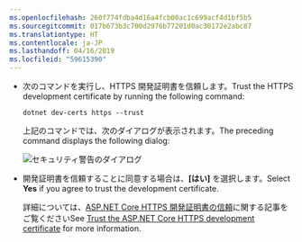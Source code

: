 ```yaml
---
ms.openlocfilehash: 260f774fdba4d16a4fcb00ac1c699acf4d1bf5b5
ms.sourcegitcommit: 017b673b3c700d2976b77201d0ac30172e2abc87
ms.translationtype: HT
ms.contentlocale: ja-JP
ms.lasthandoff: 04/16/2019
ms.locfileid: "59615390"
---
```

* <span data-ttu-id="3b453-101">次のコマンドを実行し、HTTPS 開発証明書を信頼します。</span><span class="sxs-lookup"><span data-stu-id="3b453-101">Trust the HTTPS development certificate by running the following command:</span></span>

  ```console
  dotnet dev-certs https --trust
  ```

  <span data-ttu-id="3b453-102">上記のコマンドでは、次のダイアログが表示されます。</span><span class="sxs-lookup"><span data-stu-id="3b453-102">The preceding command displays the following dialog:</span></span>

  ![セキュリティ警告のダイアログ](~/getting-started/_static/cert.png)

* <span data-ttu-id="3b453-104">開発証明書を信頼することに同意する場合は、**[はい]** を選択します。</span><span class="sxs-lookup"><span data-stu-id="3b453-104">Select **Yes** if you agree to trust the development certificate.</span></span>

  <span data-ttu-id="3b453-105">詳細については、[ASP.NET Core HTTPS 開発証明書の信頼](xref:security/enforcing-ssl#trust-the-aspnet-core-https-development-certificate-on-windows-and-macos)に関する記事をご覧ください</span><span class="sxs-lookup"><span data-stu-id="3b453-105">See [Trust the ASP.NET Core HTTPS development certificate](xref:security/enforcing-ssl#trust-the-aspnet-core-https-development-certificate-on-windows-and-macos) for more information.</span></span>
  
